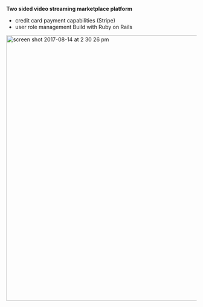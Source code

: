 <b>Two sided video streaming marketplace platform</b> 
- credit card payment capabilities (Stripe)
 - user role management
  Build with Ruby on Rails
  
 
<img width="700" alt="screen shot 2017-08-14 at 2 30 26 pm" src="https://user-images.githubusercontent.com/20131841/29379980-34781ebe-8292-11e7-864d-c7e925bd0166.png">
